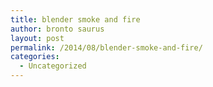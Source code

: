 ```yaml
---
title: blender smoke and fire
author: bronto saurus
layout: post
permalink: /2014/08/blender-smoke-and-fire/
categories:
  - Uncategorized
---
```

